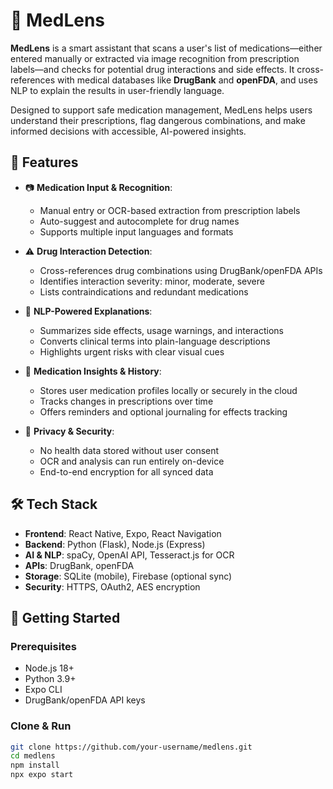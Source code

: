 # 💊 MedLens

**MedLens** is a smart assistant that scans a user's list of medications—either entered manually or extracted via image recognition from prescription labels—and checks for potential drug interactions and side effects. It cross-references with medical databases like **DrugBank** and **openFDA**, and uses NLP to explain the results in user-friendly language.

Designed to support safe medication management, MedLens helps users understand their prescriptions, flag dangerous combinations, and make informed decisions with accessible, AI-powered insights.

## 📌 Features

- 📷 **Medication Input & Recognition**:
  - Manual entry or OCR-based extraction from prescription labels
  - Auto-suggest and autocomplete for drug names
  - Supports multiple input languages and formats

- ⚠️ **Drug Interaction Detection**:
  - Cross-references drug combinations using DrugBank/openFDA APIs
  - Identifies interaction severity: minor, moderate, severe
  - Lists contraindications and redundant medications

- 🧠 **NLP-Powered Explanations**:
  - Summarizes side effects, usage warnings, and interactions
  - Converts clinical terms into plain-language descriptions
  - Highlights urgent risks with clear visual cues

- 📖 **Medication Insights & History**:
  - Stores user medication profiles locally or securely in the cloud
  - Tracks changes in prescriptions over time
  - Offers reminders and optional journaling for effects tracking

- 🔐 **Privacy & Security**:
  - No health data stored without user consent
  - OCR and analysis can run entirely on-device
  - End-to-end encryption for all synced data

## 🛠️ Tech Stack

- **Frontend**: React Native, Expo, React Navigation
- **Backend**: Python (Flask), Node.js (Express)
- **AI & NLP**: spaCy, OpenAI API, Tesseract.js for OCR
- **APIs**: DrugBank, openFDA
- **Storage**: SQLite (mobile), Firebase (optional sync)
- **Security**: HTTPS, OAuth2, AES encryption

## 🚀 Getting Started

### Prerequisites

- Node.js 18+
- Python 3.9+
- Expo CLI
- DrugBank/openFDA API keys

### Clone & Run

```bash
git clone https://github.com/your-username/medlens.git
cd medlens
npm install
npx expo start
